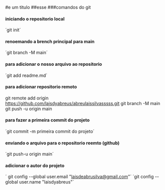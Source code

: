 #e um titulo
##esse 
###comandos do git
#### iniciando o repositorio local
´git init´
#### renoemando a brench principal para main
´git branch -M main´
#### para adicionar o nosso arquivo ao repositorio
´git add readme.md´
#### para adicionar repositorio remoto
git remote add origin https://github.com/laisdyabreus/abreulaissilvasssss.git
git branch -M main
git push -u origin main
#### para fazer a primeira commit do projeto
´git commit -m primeira commit do projeto´
#### enviando o arquivo para o repositorio reemto (github)
´git push-u origin main´
#### adicionar o autor do projeto
´ git config --global user.email "laisdeabrusilva@gmail.com"´
´git config --global user.name "laisdyabreus"´
